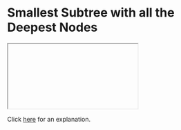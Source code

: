 # Smallest Subtree with all the Deepest Nodes 

<iframe></iframe>

Click [here](Explanation.md) for an explanation.

